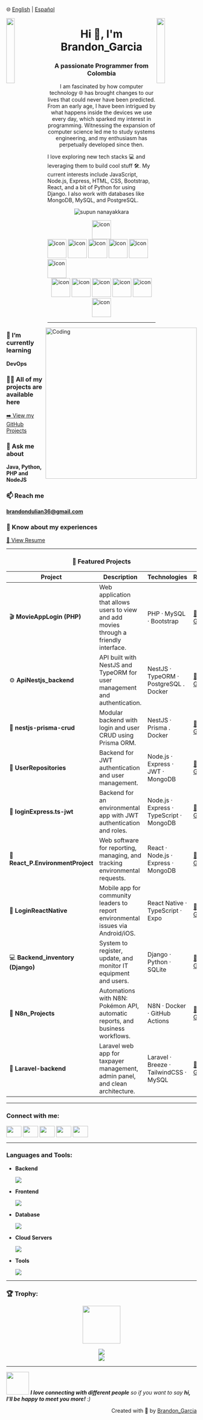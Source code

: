 <!--![logo](https://raw.githubusercontent.com/supuna97/supuna97/main/supun-new.png)-->
🌐 [English](README.md) | [Español](README_ES.md)

<img align="left" src="https://user-images.githubusercontent.com/65187002/144930161-2f783401-8d27-4fdf-a2f7-cc0ba32f1f1f.gif" width="21%" style="display:inline;">
<img align="right" src="https://user-images.githubusercontent.com/65187002/144930161-2f783401-8d27-4fdf-a2f7-cc0ba32f1f1f.gif" width="21%" style="display:inline;">

<h1 align="center">Hi 👋, I'm Brandon_Garcia</h1>
<h3 align="center">A passionate Programmer from Colombia</h3>

<p align="center">
I am fascinated by how computer technology 🌐 has brought changes to our lives that could never have been predicted. From an early age, I have been intrigued by what happens inside the devices we use every day, which sparked my interest in programming. Witnessing the expansion of computer science led me to study systems engineering, and my enthusiasm has perpetually developed since then.

I love exploring new tech stacks 💻 and leveraging them to build cool stuff 🛠️. My current interests include JavaScript, Node.js, Express, HTML, CSS, Bootstrap, React, and a bit of Python for using Django. I also work with databases like MongoDB, MySQL, and PostgreSQL.️
</p>

<p align="center">
 <img src="https://komarev.com/ghpvc/?username=BrandonGS22b&label=Profile%20views&color=0e75b6&style=flat" alt="supun nanayakkara" />
</p>

<div align="center">
  <img src="https://techstack-generator.vercel.app/django-icon.svg" alt="icon" width="50" height="50" /></div>
  <img src="https://techstack-generator.vercel.app/python-icon.svg" alt="icon" width="50" height="50" />
  <img src="https://techstack-generator.vercel.app/ts-icon.svg" alt="icon" width="50" height="50" />
  <img src="https://techstack-generator.vercel.app/js-icon.svg" alt="icon" width="50" height="50" />
  <img src="https://techstack-generator.vercel.app/react-icon.svg" alt="icon" width="50" height="50" />
  <img src="https://techstack-generator.vercel.app/mysql-icon.svg" alt="icon" width="50" height="50" />
  <img src="https://techstack-generator.vercel.app/nginx-icon.svg" alt="icon" width="50" height=50" /></div>
</div>

<br>

<div align="center">
  <img src="https://techstack-generator.vercel.app/docker-icon.svg" alt="icon" width="50" height="50" />
  <img src="https://techstack-generator.vercel.app/aws-icon.svg" alt="icon" width="50" height="50" />
  <img src="https://techstack-generator.vercel.app/github-icon.svg" alt="icon" width="50" height="50" />
  <img src="https://techstack-generator.vercel.app/prettier-icon.svg" alt="icon" width="50" height="50" />
  <img src="https://techstack-generator.vercel.app/restapi-icon.svg" alt="icon" width="50" height="50" />
  <img src="https://techstack-generator.vercel.app/graphql-icon.svg" alt="icon" width="50" height="50" />
</div>

<img align="right" alt="Coding" width="400" src="https://user-images.githubusercontent.com/74038190/229223263-cf2e4b07-2615-4f87-9c38-e37600f8381a.gif">

---

### 🌱 I’m currently learning
**DevOps**

### 👨‍💻 All of my projects are available here
[➡️ View my GitHub Projects](https://github.com/BrandonGS22b?tab=repositories)

### 💬 Ask me about
**Java, Python, PHP and NodeJS**

### 📫 Reach me
**brandondulian36@gmail.com**

### 📄 Know about my experiences
[📘 View Resume](https://drive.google.com/file/d/1YGv5O8KBNLFoU3085ej4rzSyJVo9AHTZ/view?usp=sharing)

---

<h3 align="center">🚀 Featured Projects</h3>

| Project | Description | Technologies | Repository |
|----------|--------------|--------------|-------------|
| 🎬 **MovieAppLogin (PHP)** | Web application that allows users to view and add movies through a friendly interface. | PHP · MySQL · Bootstrap | [🔗 View on GitHub](https://github.com/BrandonGS22b/AplicacionPeliculasLogin) |
| ⚙️ **ApiNestjs_backend** | API built with NestJS and TypeORM for user management and authentication. | NestJS · TypeORM · PostgreSQL . Docker | [🔗 View on GitHub](https://github.com/BrandonGS22b/ApiNestjs_backend) |
| 🧩 **nestjs-prisma-crud** | Modular backend with login and user CRUD using Prisma ORM. | NestJS · Prisma . Docker | [🔗 View on GitHub](https://github.com/BrandonGS22b/nestjs-prisma-crud) |
| 🧠 **UserRepositories** | Backend for JWT authentication and user management. | Node.js · Express · JWT · MongoDB | [🔗 View on GitHub](https://github.com/BrandonGS22b/RepositoriosUsuarios/tree/main) |
| 🔐 **loginExpress.ts-jwt** | Backend for an environmental app with JWT authentication and roles. | Node.js · Express · TypeScript · MongoDB | [🔗 View on GitHub](https://github.com/BrandonGS22b/loginExpress.ts-jwt) |
| 🌱 **React_P.EnvironmentProject** | Web software for reporting, managing, and tracking environmental requests. | React · Node.js · Express · MongoDB | [🔗 View on GitHub](https://github.com/BrandonGS22b/React_P.MedioAmbiente) |
| 📱 **LoginReactNative** | Mobile app for community leaders to report environmental issues via Android/iOS. | React Native · TypeScript · Expo | [🔗 View on GitHub](https://github.com/BrandonGS22b/LoginReactNative) |
| 💻 **Backend_inventory (Django)** | System to register, update, and monitor IT equipment and users. | Django · Python · SQLite | [🔗 View on GitHub](https://github.com/BrandonGS22b/Backend_inventario) |
| 🤖 **N8n_Projects** | Automations with N8N: Pokémon API, automatic reports, and business workflows. | N8N · Docker · GitHub Actions | [🔗 View on GitHub](https://github.com/BrandonGS22b/N8n_Proyectos) |
| 🧾 **Laravel-backend** | Laravel web app for taxpayer management, admin panel, and clean architecture. | Laravel · Breeze · TailwindCSS · MySQL | [🔗 View on GitHub](https://github.com/BrandonGS22b/Laravel-backend) |

---

<h3 align="left">Connect with me:</h3>
<p align="left">
<a href="https://www.linkedin.com/in/brandon-garcía-suarez-9064ab183/" target="blank"><img align="center" src="https://raw.githubusercontent.com/rahuldkjain/github-profile-readme-generator/master/src/images/icons/Social/linked-in-alt.svg" height="30" width="40" /></a>
<a href="https://stackoverflow.com/users/25611745/brandon-garcia" target="blank"><img align="center" src="https://raw.githubusercontent.com/rahuldkjain/github-profile-readme-generator/master/src/images/icons/Social/stack-overflow.svg" height="30" width="40" /></a>
<a href="https://www.facebook.com/brandonsuarez.garxia/" target="blank"><img align="center" src="https://raw.githubusercontent.com/rahuldkjain/github-profile-readme-generator/master/src/images/icons/Social/facebook.svg" height="30" width="40" /></a>
<a href="https://www.instagram.com/brandohfx/" target="blank"><img align="center" src="https://raw.githubusercontent.com/rahuldkjain/github-profile-readme-generator/master/src/images/icons/Social/instagram.svg" height="30" width="40" /></a>
<a href="https://www.youtube.com/channel/UCSpmLhnM2Qpcc3siJQojDeA" target="blank"><img align="center" src="https://raw.githubusercontent.com/rahuldkjain/github-profile-readme-generator/master/src/images/icons/Social/youtube.svg" height="30" width="40" /></a>
</p>

---

<h3 align="left">Languages and Tools:</h3>

- **Backend**
  <p align="left"><a href="https://skillicons.dev"><img src="https://skillicons.dev/icons?i=php,java,nodejs,py,django,express,nestjs" /></a></p>

- **Frontend**
  <p align="left"><a href="https://skillicons.dev"><img src="https://skillicons.dev/icons?i=ts,js,react,tailwind,materialui,bootstrap" /></a></p>

- **Database**
  <p align="left"><a href="https://skillicons.dev"><img src="https://skillicons.dev/icons?i=mongodb,mysql,postgresql" /></a></p>

- **Cloud Servers**
  <p align="left"><a href="https://skillicons.dev"><img src="https://skillicons.dev/icons?i=aws" /></a></p>

- **Tools**
  <p align="left"><a href="https://skillicons.dev"><img src="https://skillicons.dev/icons?i=git,github,docker,vscode,postman" /></a></p>

---

<h3 align="left">🏆 Trophy:</h3>

<p align="center">
<img src="https://media.tenor.com/0ENB5HuTH0gAAAAi/trophy-beker.gif"  width="100px" height="100px">
</p>

<div align="center">
<img src="https://github-profile-trophy.vercel.app/?username=BrandonGS22b&theme=matrix&no-bg=true&no-frame=true&row=1&column=4&title=MultiLanguage,Commits,PullRequest,Reviews">
</div>

<div align="center">
<img src="https://github-profile-trophy.vercel.app/?username=BrandonGS22b&theme=matrix&no-bg=true&no-frame=true&row=1&column=4&title=Repositories,Organizations,Stars,Followers">
</div>

---

<img src="https://media.giphy.com/media/LnQjpWaON8nhr21vNW/giphy.gif" width="60"> 
<em><b>I love connecting with different people</b> so if you want to say <b>hi, I'll be happy to meet you more!</b> :)</em>

<br>
<p align="right">Created with 🧡 by <a href="https://github.com/BrandonGS22b">Brandon_Garcia</a></p>
